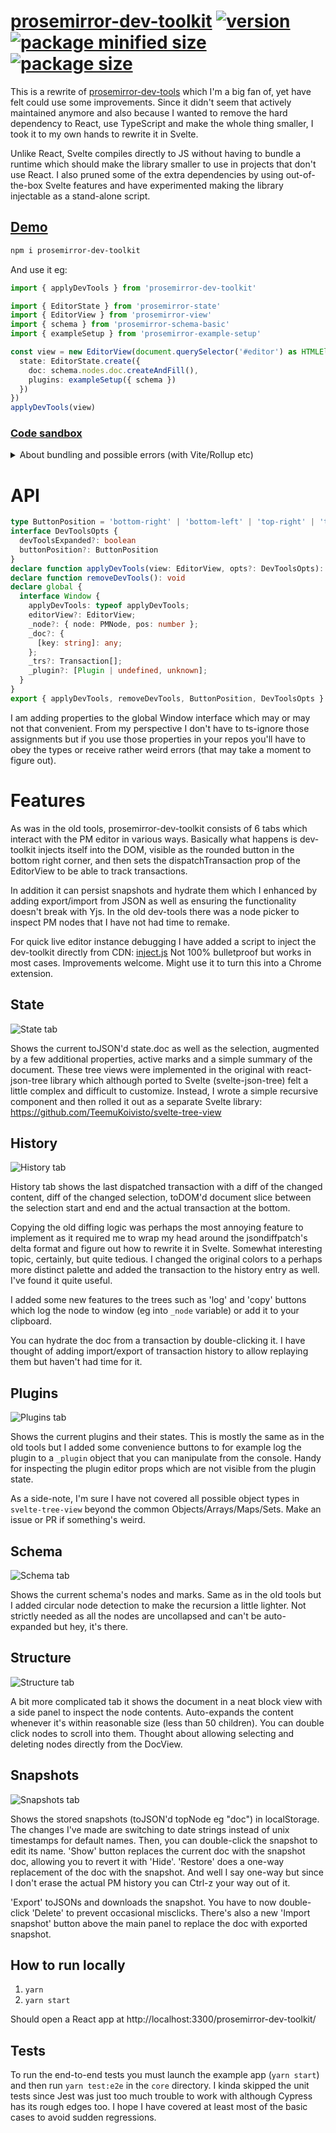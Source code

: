 # [prosemirror-dev-toolkit](https://github.com/TeemuKoivisto/prosemirror-dev-toolkit) [![version](https://img.shields.io/npm/v/prosemirror-dev-toolkit?style=flat-square)](https://www.npmjs.com/package/prosemirror-dev-toolkit) [![package minified size](https://img.shields.io/bundlephobia/min/prosemirror-dev-toolkit?style=flat-square&color=important)](https://bundlephobia.com/result?p=prosemirror-dev-toolkit) [![package size](https://img.shields.io/bundlephobia/minzip/prosemirror-dev-toolkit?style=flat-square)](https://bundlephobia.com/result?p=prosemirror-dev-toolkit)

This is a rewrite of [prosemirror-dev-tools](https://github.com/d4rkr00t/prosemirror-dev-tools) which I'm a big fan of, yet have felt could use some improvements. Since it didn't seem that actively maintained anymore and also because I wanted to remove the hard dependency to React, use TypeScript and make the whole thing smaller, I took it to my own hands to rewrite it in Svelte.

Unlike React, Svelte compiles directly to JS without having to bundle a runtime which should make the library smaller to use in projects that don't use React. I also pruned some of the extra dependencies by using out-of-the-box Svelte features and have experimented making the library injectable as a stand-alone script.

## [Demo](https://teemukoivisto.github.io/prosemirror-dev-toolkit/)

```sh
npm i prosemirror-dev-toolkit
```

And use it eg:

```ts
import { applyDevTools } from 'prosemirror-dev-toolkit'

import { EditorState } from 'prosemirror-state'
import { EditorView } from 'prosemirror-view'
import { schema } from 'prosemirror-schema-basic'
import { exampleSetup } from 'prosemirror-example-setup'

const view = new EditorView(document.querySelector('#editor') as HTMLElement, {
  state: EditorState.create({
    doc: schema.nodes.doc.createAndFill(),
    plugins: exampleSetup({ schema })
  })
})
applyDevTools(view)

```

### [Code sandbox](https://codesandbox.io/s/summer-cookies-v4ck6)

<details>
  <summary>About bundling and possible errors (with Vite/Rollup etc)</summary>

\
There is no longer a dependency to `prosemirror-state` but I did not find a way to extract `DOMSerializer` from `prosemirror-model` without directly importing it. In total I was able to reduce the packages from ~13 to 4. And most importantly the installed `node_modules` can no longer reach sizes of 200 MBs.

If you have a really smart bundler and you are trying to build your editor with dev-toolkit included, you might receive errors regarding its two outdated dependencies `html` and `jsondiffpatch`. `html` should be reasonably easy to import as CommonJS module but for `jsondiffpatch`, however, you might have to set its Node.js-only dependency `chalk` as an external import eg:

svelte.config.js
```js
export default {
  kit: {
    vite: {
      build: {
        rollupOptions: {
          external: ['chalk']
        }
      },
      define: {
        'process.env': process.env,
      },
    }
  }
}
```

`jsondiffpatch` can be used in both browser and Node.js and it offers some special terminal magic using `chalk` (with a very outdated version) that we are not using and therefore it can be excluded from the bundle. Additionally, it uses `process.env` which you might have to also polyfill. The `dist` folder contains `bundle.umd.min.js` that serves as a stand-alone version with all the dependencies included.

</details>

# API

```ts
type ButtonPosition = 'bottom-right' | 'bottom-left' | 'top-right' | 'top-left'
interface DevToolsOpts {
  devToolsExpanded?: boolean
  buttonPosition?: ButtonPosition
}
declare function applyDevTools(view: EditorView, opts?: DevToolsOpts): void
declare function removeDevTools(): void
declare global {
  interface Window {
    applyDevTools: typeof applyDevTools;
    editorView?: EditorView;
    _node?: { node: PMNode, pos: number };
    _doc?: {
      [key: string]: any;
    };
    _trs?: Transaction[];
    _plugin?: [Plugin | undefined, unknown];
  }
}
export { applyDevTools, removeDevTools, ButtonPosition, DevToolsOpts }
```

I am adding properties to the global Window interface which may or may not that convenient. From my perspective I don't have to ts-ignore those assignments but if you use those properties in your repos you'll have to obey the types or receive rather weird errors (that may take a moment to figure out).

# Features

As was in the old tools, prosemirror-dev-toolkit consists of 6 tabs which interact with the PM editor in various ways. Basically what happens is dev-toolkit injects itself into the DOM, visible as the rounded button in the bottom right corner, and then sets the dispatchTransaction prop of the EditorView to be able to track transactions.

In addition it can persist snapshots and hydrate them which I enhanced by adding export/import from JSON as well as ensuring the functionality doesn't break with Yjs. In the old dev-tools there was a node picker to inspect PM nodes that I have not had time to remake.

For quick live editor instance debugging I have added a script to inject the dev-toolkit directly from CDN: [inject.js](https://github.com/TeemuKoivisto/prosemirror-dev-toolkit/blob/master/inject.js) Not 100% bulletproof but works in most cases. Improvements welcome. Might use it to turn this into a Chrome extension.

## State

![State tab](https://github.com/TeemuKoivisto/prosemirror-dev-toolkit/blob/master/core/cypress/integration/__image_snapshots__/%23%20State%20tab%20%20Should%20allow%20expanding%20and%20collapsing%20and%20tree-view%20nodes%20%230.png?raw=true)

Shows the current toJSON'd state.doc as well as the selection, augmented by a few additional properties, active marks and a simple summary of the document. These tree views were implemented in the original with react-json-tree library which although ported to Svelte (svelte-json-tree) felt a little complex and difficult to customize. Instead, I wrote a simple recursive component and then rolled it out as a separate Svelte library: https://github.com/TeemuKoivisto/svelte-tree-view

## History

![History tab](https://github.com/TeemuKoivisto/prosemirror-dev-toolkit/blob/d1620e6007d14068c58f704cd1a0d7e6b393f428/core/cypress/integration/__image_snapshots__/%23%20History%20tab%20%20Should%20track%20transactions%20and%20show%20diffs%20%230.png?raw=true)

History tab shows the last dispatched transaction with a diff of the changed content, diff of the changed selection, toDOM'd document slice between the selection start and end and the actual transaction at the bottom.

Copying the old diffing logic was perhaps the most annoying feature to implement as it required me to wrap my head around the jsondiffpatch's delta format and figure out how to rewrite it in Svelte. Somewhat interesting topic, certainly, but quite tedious. I changed the original colors to a perhaps more distinct palette and added the transaction to the history entry as well. I've found it quite useful.

I added some new features to the trees such as 'log' and 'copy' buttons which log the node to window (eg into `_node` variable) or add it to your clipboard.

You can hydrate the doc from a transaction by double-clicking it. I have thought of adding import/export of transaction history to allow replaying them but haven't had time for it.

## Plugins

![Plugins tab](https://github.com/TeemuKoivisto/prosemirror-dev-toolkit/blob/master/core/cypress/integration/__image_snapshots__/%23%20Plugins%20tab%20%20Should%20show%20the%20default%20plugins%20and%20allow%20inspecting%20them%20%230.png?raw=true)

Shows the current plugins and their states. This is mostly the same as in the old tools but I added some convenience buttons to for example log the plugin to a `_plugin` object that you can manipulate from the console. Handy for inspecting the plugin editor props which are not visible from the plugin state.

As a side-note, I'm sure I have not covered all possible object types in `svelte-tree-view` beyond the common Objects/Arrays/Maps/Sets. Make an issue or PR if something's weird.

## Schema

![Schema tab](https://github.com/TeemuKoivisto/prosemirror-dev-toolkit/blob/master/core/cypress/integration/__image_snapshots__/%23%20Schema%20tab%20%20Should%20show%20the%20current%20schema%20nodes%20and%20marks%20%230.png?raw=true)

Shows the current schema's nodes and marks. Same as in the old tools but I added circular node detection to make the recursion a little lighter. Not strictly needed as all the nodes are uncollapsed and can't be auto-expanded but hey, it's there.

## Structure

![Structure tab](https://github.com/TeemuKoivisto/prosemirror-dev-toolkit/blob/master/core/cypress/integration/__image_snapshots__/%23%20Structure%20tab%20%20Should%20show%20the%20DocView%20of%20the%20current%20and%20doc%20and%20Node%20info%20%230.png?raw=true)

A bit more complicated tab it shows the document in a neat block view with a side panel to inspect the node contents. Auto-expands the content whenever it's within reasonable size (less than 50 children). You can double click nodes to scroll into them. Thought about allowing selecting and deleting nodes directly from the DocView.

## Snapshots

![Snapshots tab](https://github.com/TeemuKoivisto/prosemirror-dev-toolkit/blob/d1620e6007d14068c58f704cd1a0d7e6b393f428/core/cypress/integration/__image_snapshots__/%23%20Snapshots%20tab%20%20Should%20show%20snapshots%20and%20allow%20interacting%20with%20them%20%230.png?raw=true)

Shows the stored snapshots (toJSON'd topNode eg "doc") in localStorage. The changes I've made are switching to date strings instead of unix timestamps for default names. Then, you can double-click the snapshot to edit its name. 'Show' button replaces the current doc with the snapshot doc, allowing you to revert it with 'Hide'. 'Restore' does a one-way replacement of the doc with the snapshot. And well I say one-way but since I don't erase the actual PM history you can Ctrl-z your way out of it.

'Export' toJSONs and downloads the snapshot. You have to now double-click 'Delete' to prevent occasional misclicks. There's also a new 'Import snapshot' button above the main panel to replace the doc with exported snapshot.

## How to run locally

1. `yarn`
2. `yarn start`

Should open a React app at http://localhost:3300/prosemirror-dev-toolkit/

## Tests

To run the end-to-end tests you must launch the example app (`yarn start`) and then run `yarn test:e2e` in the `core` directory. I kinda skipped the unit tests since Jest was just too much trouble to work with although Cypress has its rough edges too. I hope I have covered at least most of the basic cases to avoid sudden regressions.
